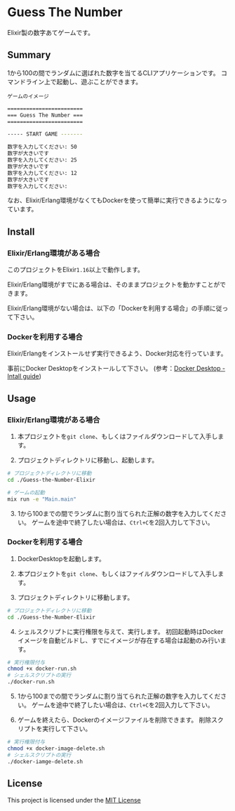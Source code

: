 # Guess The Number

Elixir製の数字あてゲームです。

## Summary

1から100の間でランダムに選ばれた数字を当てるCLIアプリケーションです。
コマンドライン上で起動し、遊ぶことができます。

`ゲームのイメージ`

```sh
========================
=== Guess The Number ===
========================

----- START GAME -------

数字を入力してください: 50
数字が大きいです
数字を入力してください: 25
数字が大きいです
数字を入力してください: 12
数字が大きいです
数字を入力してください: 
```

なお、Elixir/Erlang環境がなくてもDockerを使って簡単に実行できるようになっています。

## Install

### Elixir/Erlang環境がある場合

このプロジェクトをElixir`1.16`以上で動作します。

Elixir/Erlang環境がすでにある場合は、そのままプロジェクトを動かすことができます。

Elixir/Erlang環境がない場合は、以下の「Dockerを利用する場合」の手順に従って下さい。

### Dockerを利用する場合

Elixir/Erlangをインストールせず実行できるよう、Docker対応を行っています。

事前にDocker Desktopをインストールして下さい。
(参考：[Docker Desktop - Intall guide](https://docs.docker.com/desktop/))

## Usage

### Elixir/Erlang環境がある場合

1. 本プロジェクトを`git clone`、もしくはファイルダウンロードして入手します。

2. プロジェクトディレクトリに移動し、起動します。

```sh
# プロジェクトディレクトリに移動
cd ./Guess-the-Number-Elixir

# ゲームの起動
mix run -e "Main.main"
```

3. 1から100までの間でランダムに割り当てられた正解の数字を入力してください。
   ゲームを途中で終了したい場合は、`Ctrl+C`を2回入力して下さい。

### Dockerを利用する場合

1. DockerDesktopを起動します。

2. 本プロジェクトを`git clone`、もしくはファイルダウンロードして入手します。

3. プロジェクトディレクトリに移動します。

```sh
# プロジェクトディレクトリに移動
cd ./Guess-the-Number-Elixir
```

4. シェルスクリプトに実行権限を与えて、実行します。
   初回起動時はDockerイメージを自動ビルドし、すでにイメージが存在する場合は起動のみ行います。

```sh
# 実行権限付与
chmod +x docker-run.sh
# シェルスクリプトの実行
./docker-run.sh
```

5. 1から100までの間でランダムに割り当てられた正解の数字を入力してください。
   ゲームを途中で終了したい場合は、`Ctrl+C`を2回入力して下さい。


6. ゲームを終えたら、Dockerのイメージファイルを削除できます。
   削除スクリプトを実行して下さい。

```sh
# 実行権限付与
chmod +x docker-image-delete.sh
# シェルスクリプトの実行
./docker-iamge-delete.sh
```

## License

This project is licensed under the [MIT License](./LICENSE)
